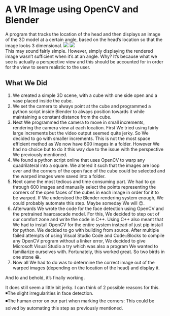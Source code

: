 # A VR Image using OpenCV and Blender
A program that tracks the location of the head and then displays an image of the 3D model at a certain angle, based on the head’s location so that the image looks 3 dimensional.
<img src="https://img.shields.io/github/issues/Sanscode2911/3D-image-visualizer"> <img src="https://img.shields.io/badge/Dev-InProgress-orange"></br>
This may sound fairly simple. However, simply displaying the rendered image wasn’t sufficient when it’s at an angle. Why? It’s because what we see is actually a perspective view and this should be accounted for in order for the view to seem realistic to the user.</br>
## What We Did
1. We created a simple 3D scene, with a cube with one side open and a vase placed inside the cube.
2. We set the camera to always point at the cube and programmed a python script inside Blender to always position towards it while maintaining a constant distance from the cube.
3. Next We programmed the camera to move in small increments, rendering the camera view at each location. First We tried using fairly large increments but the video output seemed quite jerky. So We decided to go with smaller increments. This is not the most space efficient method as We now have 600 images in a folder. However We had no choice but to do it this way due to the issue with the perspective We previously mentioned.
4. We found a python script online that uses OpenCV to warp any quadrilateral into a square. We altered it such that the images are loop over and the corners of the open face of the cube could be selected and the warped images were saved into a folder.
5. Next came the most tedious and time consuming part. We had to go through 600 images and manually select the points representing the corners of the open faces of the cubes in each image in order for it to be warped. If We understood the Blender rendering system enough, We could probably automate this step. Maybe someday We will 😉.
6. Afterwards We wrote the code for the face detection using OpenCV and the pretrained haarcascade model. For this, We decided to step out of our comfort zone and write the code in C++. Using C++ also meant that We had to install OpenCV for the entire system instead of just pip install for python. We decided to go with building from source. After multiple failed attempts of using Visual Studio Code and Code::Blocks to compile any OpenCV program without a linker error, We decided to give Microsoft Visual Studio a try which was also a program We wanted to familiarize ourselves with. Fortunately, this worked great. So two birds in one stone 😁.
7. Now all We had to do was to determine the correct image out of the warped images (depending on the location of the head) and display it.

And lo and behold, it’s finally working.


It does still seem a little bit jerky. I can think of 2 possible reasons for this.</br>
◾The slight irregularities in face detection.</br>
◾The human error on our part when marking the corners: This could be solved by automating this step as previously mentioned.
